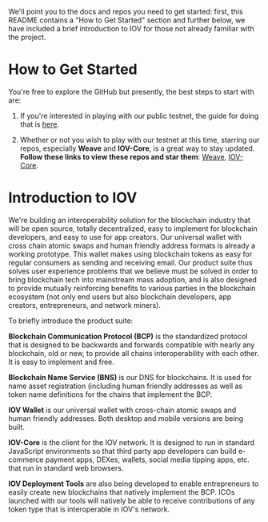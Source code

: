 We'll point you to the docs and repos you need to get started: first, this README contains a "How to Get Started" section and further below, we have included a brief introduction to IOV for those not already familiar with the project. 

# How to Get Started

You're free to explore the GitHub but presently, the best steps to start with are:

1. If you're interested in playing with our public testnet, the guide for doing that is [here](https://github.com/iov-one/iov-core/blob/master/packages/iov-core/README.md "How to Use IOV-Core").

2. Whether or not you wish to play with our testnet at this time, starring our repos, especially **Weave** and **IOV-Core**, is a great way to stay updated. **Follow these links to view these repos and star them**: [Weave](https://github.com/iov-one/weave "Weave Repository"), [IOV-Core](https://github.com/iov-one/iov-core "IOV-Core Repository").



# Introduction to IOV

We're building an interoperability solution for the blockchain industry that will be open source, totally decentralized, easy to implement for blockchain developers, and easy to use for app creators. Our universal wallet with cross chain atomic swaps and human friendly address formats is already a working prototype. This wallet makes using blockchain tokens as easy for regular consumers as sending and receiving email. Our product suite thus solves user experience problems that we believe must be solved in order to bring blockchain tech into mainstream mass adoption, and is also designed to provide mutually reinforcing benefits to various parties in the blockchain ecosystem (not only end users but also blockchain developers, app creators, entrepreneurs, and network miners).

To briefly introduce the product suite:

**Blockchain Communication Protocol (BCP)** is the standardized protocol that is designed to be backwards and forwards compatible with nearly any blockchain, old or new, to provide all chains interoperability with each other. It is easy to implement and free.

**Blockchain Name Service (BNS)** is our DNS for blockchains. It is used for name asset registration (including human friendly addresses as well as token name definitions for the chains that implement the BCP.

**IOV Wallet** is our universal wallet with cross-chain atomic swaps and human friendly addresses. Both desktop and mobile versions are being built.

**IOV-Core** is the client for the IOV network. It is designed to run in standard JavaScript environments so that third party app developers can build e-commerce payment apps, DEXes, wallets, social media tipping apps, etc. that run in standard web browsers.

**IOV Deployment Tools** are also being developed to enable entrepreneurs to easily create new blockchains that natively implement the BCP. ICOs launched with our tools will natively be able to receive contributions of any token type that is interoperable in IOV's network.

